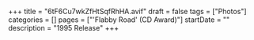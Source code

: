 +++
title = "6tF6Cu7wkZfHtSqfRhHA.avif"
draft = false
tags = ["Photos"]
categories = []
pages = ["'Flabby Road' (CD Award)"]
startDate = ""
description = "1995 Release"
+++
